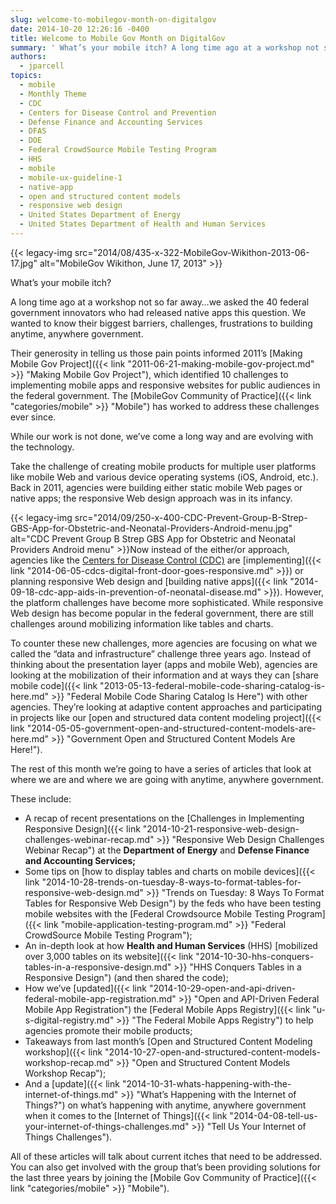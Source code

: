 ```yaml
---
slug: welcome-to-mobilegov-month-on-digitalgov
date: 2014-10-20 12:26:16 -0400
title: Welcome to Mobile Gov Month on DigitalGov
summary: ' What’s your mobile itch? A long time ago at a workshop not so far away&#8230;we asked the 40 federal government innovators who had released native apps this question. We wanted to know their biggest barriers, challenges, frustrations to building anytime, anywhere government. Their generosity in telling'
authors:
  - jparcell
topics:
  - mobile
  - Monthly Theme
  - CDC
  - Centers for Disease Control and Prevention
  - Defense Finance and Accounting Services
  - DFAS
  - DOE
  - Federal CrowdSource Mobile Testing Program
  - HHS
  - mobile
  - mobile-ux-guideline-1
  - native-app
  - open and structured content models
  - responsive web design
  - United States Department of Energy
  - United States Department of Health and Human Services
---
```


{{< legacy-img src="2014/08/435-x-322-MobileGov-Wikithon-2013-06-17.jpg" alt="MobileGov Wikithon, June 17, 2013" >}}

What’s your mobile itch?

A long time ago at a workshop not so far away&#8230;we asked the 40 federal government innovators who had released native apps this question. We wanted to know their biggest barriers, challenges, frustrations to building anytime, anywhere government.

Their generosity in telling us those pain points informed 2011’s [Making Mobile Gov Project]({{< link "2011-06-21-making-mobile-gov-project.md" >}} "Making Mobile Gov Project"), which identified 10 challenges to implementing mobile apps and responsive websites for public audiences in the federal government. The [MobileGov Community of Practice]({{< link "categories/mobile" >}} "Mobile") has worked to address these challenges ever since.

While our work is not done, we’ve come a long way and are evolving with the technology.

Take the challenge of creating mobile products for multiple user platforms like mobile Web and various device operating systems (iOS, Android, etc.). Back in 2011, agencies were building either static mobile Web pages or native apps; the responsive Web design approach was in its infancy.

{{< legacy-img src="2014/09/250-x-400-CDC-Prevent-Group-B-Strep-GBS-App-for-Obstetric-and-Neonatal-Providers-Android-menu.jpg" alt="CDC Prevent Group B Strep GBS App for Obstetric and Neonatal Providers Android menu" >}}Now instead of the either/or approach, agencies like the [Centers for Disease Control (CDC)](http://www.cdc.gov/) are [implementing]({{< link "2014-06-05-cdcs-digital-front-door-goes-responsive.md" >}}) or planning responsive Web design and [building native apps]({{< link "2014-09-18-cdc-app-aids-in-prevention-of-neonatal-disease.md" >}}). However, the platform challenges have become more sophisticated. While responsive Web design has become popular in the federal government, there are still challenges around mobilizing information like tables and charts.

To counter these new challenges, more agencies are focusing on what we called the “data and infrastructure” challenge three years ago. Instead of thinking about the presentation layer (apps and mobile Web), agencies are looking at the mobilization of their information and at ways they can [share mobile code]({{< link "2013-05-13-federal-mobile-code-sharing-catalog-is-here.md" >}} "Federal Mobile Code Sharing Catalog Is Here") with other agencies. They’re looking at adaptive content approaches and participating in projects like our [open and structured data content modeling project]({{< link "2014-05-05-government-open-and-structured-content-models-are-here.md" >}} "Government Open and Structured Content Models Are Here!").

The rest of this month we’re going to have a series of articles that look at where we are and where we are going with anytime, anywhere government.

These include:

  * A recap of recent presentations on the [Challenges in Implementing Responsive Design]({{< link "2014-10-21-responsive-web-design-challenges-webinar-recap.md" >}} "Responsive Web Design Challenges Webinar Recap") at the **Department of Energy** and **Defense Finance and Accounting Services;**
  * Some tips on [how to display tables and charts on mobile devices]({{< link "2014-10-28-trends-on-tuesday-8-ways-to-format-tables-for-responsive-web-design.md" >}} "Trends on Tuesday: 8 Ways To Format Tables for Responsive Web Design") by the feds who have been testing mobile websites with the [Federal Crowdsource Mobile Testing Program]({{< link "mobile-application-testing-program.md" >}} "Federal CrowdSource Mobile Testing Program");
  * An in-depth look at how **Health and Human Services** (HHS) [mobilized over 3,000 tables on its website]({{< link "2014-10-30-hhs-conquers-tables-in-a-responsive-design.md" >}} "HHS Conquers Tables in a Responsive Design") (and then shared the code);
  * How we&#8217;ve [updated]({{< link "2014-10-29-open-and-api-driven-federal-mobile-app-registration.md" >}} "Open and API-Driven Federal Mobile App Registration") the [Federal Mobile Apps Registry]({{< link "u-s-digital-registry.md" >}} "The Federal Mobile Apps Registry") to help agencies promote their mobile products;
  * Takeaways from last month’s [Open and Structured Content Modeling workshop]({{< link "2014-10-27-open-and-structured-content-models-workshop-recap.md" >}} "Open and Structured Content Models Workshop Recap");
  * And a [update]({{< link "2014-10-31-whats-happening-with-the-internet-of-things.md" >}} "What’s Happening with the Internet of Things?") on what’s happening with anytime, anywhere government when it comes to the [Internet of Things]({{< link "2014-04-08-tell-us-your-internet-of-things-challenges.md" >}} "Tell Us Your Internet of Things Challenges").

All of these articles will talk about current itches that need to be addressed. You can also get involved with the group that&#8217;s been providing solutions for the last three years by joining the [Mobile Gov Community of Practice]({{< link "categories/mobile" >}} "Mobile").